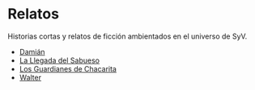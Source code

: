 # Relatos

Historias cortas y relatos de ficción ambientados en el universo de SyV.

*   [Damián](damian.md)
*   [La Llegada del Sabueso](la-llegada-del-sabueso.md)
*   [Los Guardianes de Chacarita](los-guardianes-de-chacarita.md)
*   [Walter](walter.md) 


